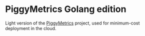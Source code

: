 # PiggyMetrics Golang edition
Light version of the [PiggyMetrics](https://github.com/sqshq/PiggyMetrics) project, used for minimum-cost deployment in the cloud.
